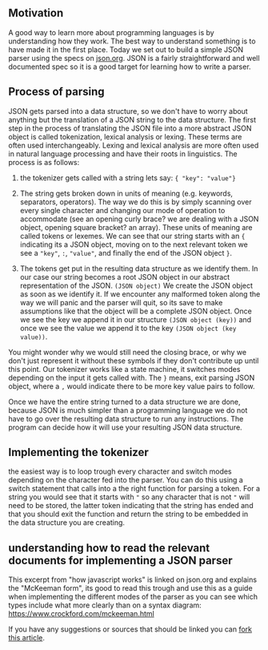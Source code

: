 ## Motivation
A good way to learn more about programming languages is by understanding how they work. The best way to understand something is to have made it in the first place. Today we set out to build a simple JSON parser using the specs on [json.org](json.org). JSON is a fairly straightforward and well documented spec so it is a good target for learning how to write a parser.

## Process of parsing
JSON gets parsed into a data structure, so we don't have to worry about anything but the translation of a JSON string to the data structure. The first step in the process of translating the JSON file into a more abstract JSON object is called tokenization, lexical analysis or lexing. These terms are often used interchangeably. Lexing and lexical analysis are more often used in natural language processing and have their roots in linguistics. The process is as follows:

1. the tokenizer gets called with a string lets say: `{ "key": "value"}`

2. The string gets broken down in units of meaning (e.g. keywords, separators, operators). The way we do this is by simply scanning over every single character and changing our mode of operation to accommodate (see an opening curly brace? we are dealing with a JSON object, opening square bracket? an array). These units of meaning are called tokens or lexemes. We can see that our string starts with an `{` indicating its a JSON object, moving on to the next relevant token we see a `"key"`, `:`, `"value"`, and finally the end of the JSON object `}`. 

3. The tokens get put in the resulting data structure as we identify them. In our case our string becomes a root JSON object in our abstract representation of the JSON. `(JSON object)` We create the JSON object as soon as we identify it. If we encounter any malformed token along the way we will panic and the parser will quit, so its save to make assumptions like that the object will be a complete JSON object. Once we see the key we append it in our structure `(JSON object (key))` and once we see the value we append it to the key `(JSON object (key value))`. 

You might wonder why we would still need the closing brace, or why we don't just represent it without these symbols if they don't contribute up until this point. Our tokenizer works like a state machine, it switches modes depending on the input it gets called with. The `}` means, exit parsing JSON object, where a `,` would indicate there to be more key value pairs to follow. 

Once we have the entire string turned to a data structure we are done, because JSON is much simpler than a programming language we do not have to go over the resulting data structure to run any instructions. The program can decide how it will use your resulting JSON data structure. 

## Implementing the tokenizer
the easiest way is to loop trough every character and switch modes depending on the character fed into the parser. You can do this using a switch statement that calls into a the right function for parsing a token. For a string you would see that it starts with `"` so any character that is not `"` will need to be stored, the latter token indicating that the string has ended and that you should exit the function and return the string to be embedded in the data structure you are creating.

## understanding how to read the relevant documents for implementing a JSON parser

This excerpt from "how javascript works" is linked on json.org and explains the "McKeeman form", its good to read this trough and use this as a guide when implementing the different modes of the parser as you can see which types include what more clearly than on a syntax diagram:
https://www.crockford.com/mckeeman.html



If you have any suggestions or sources that should be linked you can [fork this article](https://github.com/kaliumxyz/posts/blob/master/JSON.md).
